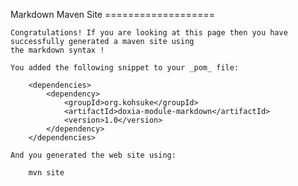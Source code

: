 Markdown Maven Site
    ===================

    Congratulations! If you are looking at this page then you have successfully generated a maven site using
    the markdown syntax !

    You added the following snippet to your _pom_ file:

        <dependencies>
            <dependency>
                <groupId>org.kohsuke</groupId>
                <artifactId>doxia-module-markdown</artifactId>
                <version>1.0</version>
            </dependency>
        </dependencies>

    And you generated the web site using:

        mvn site